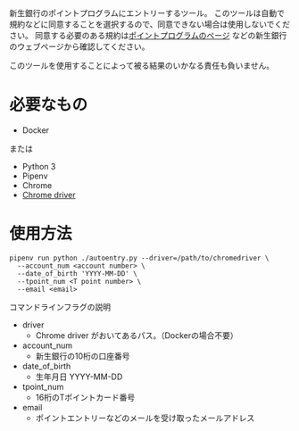新生銀行のポイントプログラムにエントリーするツール。
このツールは自動で規約などに同意することを選択するので、同意できない場合は使用しないでください。
同意する必要のある規約は[ポイントプログラムのページ](https://www.shinseibank.com/service/point/)
などの新生銀行のウェブページから確認してください。

このツールを使用することによって被る結果のいかなる責任も負いません。

# 必要なもの
* Docker

または

- Python 3
- Pipenv
- Chrome
- [Chrome driver](https://chromedriver.chromium.org/downloads)

# 使用方法
```
pipenv run python ./autoentry.py --driver=/path/to/chromedriver \
  --account_num <account number> \
  --date_of_birth 'YYYY-MM-DD' \
  --tpoint_num <T point number> \
  --email <email>            
```

コマンドラインフラグの説明
* driver
  * Chrome driver がおいてあるパス。（Dockerの場合不要）
* account_num
  * 新生銀行の10桁の口座番号
* date_of_birth
  * 生年月日 YYYY-MM-DD
* tpoint_num
  * 16桁のTポイントカード番号
* email
  * ポイントエントリーなどのメールを受け取ったメールアドレス
